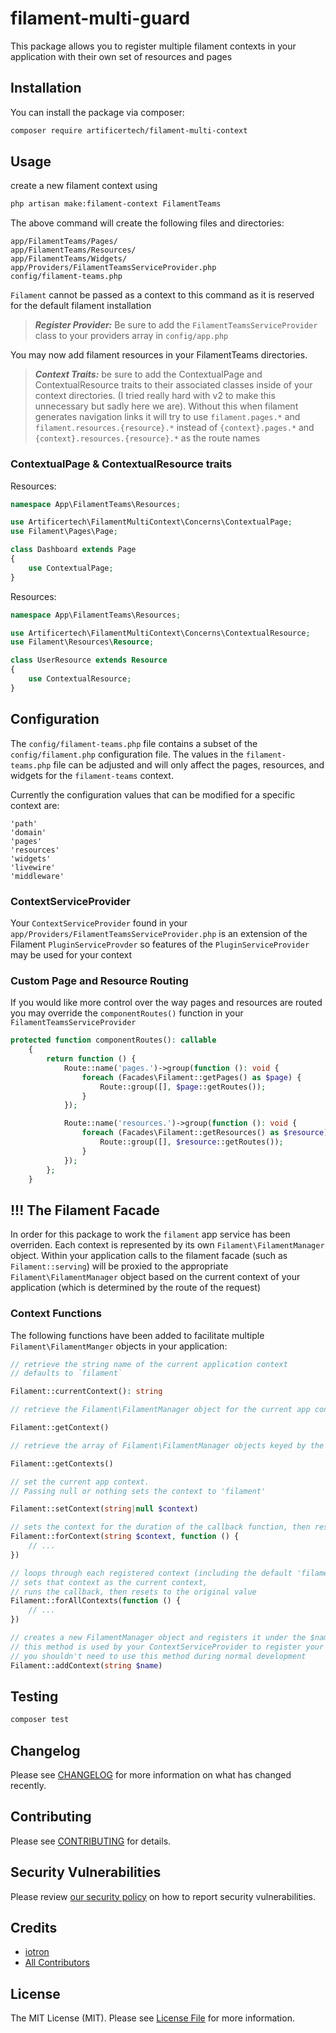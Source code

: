 # filament-multi-guard

This package allows you to register multiple filament contexts in your
application with their own set of resources and pages

## Installation

You can install the package via composer:

```bash
composer require artificertech/filament-multi-context
```

## Usage

create a new filament context using

```bash
php artisan make:filament-context FilamentTeams
```

The above command will create the following files and directories:

```
app/FilamentTeams/Pages/
app/FilamentTeams/Resources/
app/FilamentTeams/Widgets/
app/Providers/FilamentTeamsServiceProvider.php
config/filament-teams.php
```

`Filament` cannot be passed as a context to this command as it is reserved for
the default filament installation

> **_Register Provider:_** Be sure to add the `FilamentTeamsServiceProvider`
> class to your providers array in `config/app.php`

You may now add filament resources in your FilamentTeams directories.

> **_Context Traits:_** be sure to
add the ContextualPage and ContextualResource traits to their associated classes
inside of your context directories. (I tried really hard with v2 to make this
unnecessary but sadly here we are). Without this when filament generates
navigation links it will try to use `filament.pages.*` and
`filament.resources.{resource}.*` instead of `{context}.pages.*` and
`{context}.resources.{resource}.*` as the route names

### ContextualPage & ContextualResource traits

Resources:

```php
namespace App\FilamentTeams\Resources;

use Artificertech\FilamentMultiContext\Concerns\ContextualPage;
use Filament\Pages\Page;

class Dashboard extends Page
{
    use ContextualPage;
}
```

Resources:

```php
namespace App\FilamentTeams\Resources;

use Artificertech\FilamentMultiContext\Concerns\ContextualResource;
use Filament\Resources\Resource;

class UserResource extends Resource
{
    use ContextualResource;
}
```

## Configuration

The `config/filament-teams.php` file contains a subset of the
`config/filament.php` configuration file. The values in the `filament-teams.php`
file can be adjusted and will only affect the pages, resources, and widgets for
the `filament-teams` context.

Currently the configuration values that can be modified for a specific context
are:

```
'path'
'domain'
'pages'
'resources'
'widgets'
'livewire'
'middleware'
```

### ContextServiceProvider

Your `ContextServiceProvider` found in your
`app/Providers/FilamentTeamsServiceProvider.php` is an extension of the Filament
`PluginServiceProvder` so features of the `PluginServiceProvider` may be used
for your context

### Custom Page and Resource Routing

If you would like more control over the way pages and resources are routed you
may override the `componentRoutes()` function in your
`FilamentTeamsServiceProvider`

```php
protected function componentRoutes(): callable
    {
        return function () {
            Route::name('pages.')->group(function (): void {
                foreach (Facades\Filament::getPages() as $page) {
                    Route::group([], $page::getRoutes());
                }
            });

            Route::name('resources.')->group(function (): void {
                foreach (Facades\Filament::getResources() as $resource) {
                    Route::group([], $resource::getRoutes());
                }
            });
        };
    }
```

## !!! The Filament Facade

In order for this package to work the `filament` app service has been overriden.
Each context is represented by its own `Filament\FilamentManager` object. Within
your application calls to the filament facade (such as `Filament::serving`) will
be proxied to the appropriate `Filament\FilamentManager` object based on the
current context of your application (which is determined by the route of the
request)

### Context Functions

The following functions have been added to facilitate multiple
`Filament\FilamentManger` objects in your application:

```php
// retrieve the string name of the current application context
// defaults to `filament`

Filament::currentContext(): string
```

```php
// retrieve the Filament\FilamentManager object for the current app context

Filament::getContext()
```

```php
// retrieve the array of Filament\FilamentManager objects keyed by the context name

Filament::getContexts()
```

```php
// set the current app context. 
// Passing null or nothing sets the context to 'filament'

Filament::setContext(string|null $context)
```

```php
// sets the context for the duration of the callback function, then resets it back to the original value
Filament::forContext(string $context, function () {
    // ...
})
```

```php
// loops through each registered context (including the default 'filament' context), 
// sets that context as the current context, 
// runs the callback, then resets to the original value
Filament::forAllContexts(function () {
    // ...
})
```

```php
// creates a new FilamentManager object and registers it under the $name context
// this method is used by your ContextServiceProvider to register your context
// you shouldn't need to use this method during normal development
Filament::addContext(string $name)
```

## Testing

```bash
composer test
```

## Changelog

Please see [CHANGELOG](CHANGELOG.md) for more information on what has changed
recently.

## Contributing

Please see
[CONTRIBUTING](https://github.com/spatie/.github/blob/main/CONTRIBUTING.md) for
details.

## Security Vulnerabilities

Please review [our security policy](../../security/policy) on how to report
security vulnerabilities.

## Credits

- [iotron](https://github.com/iotronlab)
- [All Contributors](../../contributors)

## License

The MIT License (MIT). Please see [License File](LICENSE.md) for more
information.
